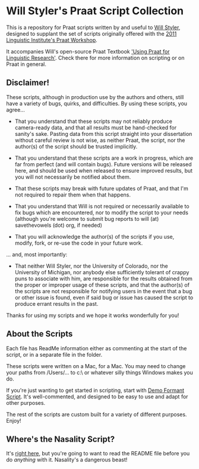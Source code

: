 Will Styler's Praat Script Collection
=========

This is a repository for Praat scripts written by and useful to [Will Styler](http://savethevowels.org/will/), designed to supplant the set of scripts originally offered with the [2011 Linguistic Institute's Praat Workshop](https://verbs.colorado.edu/LSA2011/workshops/WS16.html).  

It accompanies Will's open-source Praat Textbook ['Using Praat for Linguistic Research'](http://savethevowels.org/praat/).  Check there for more information on scripting or on Praat in general.

## Disclaimer!

These scripts, although in production use by the authors and others, still have a variety of bugs, quirks, and difficulties.  By using these scripts, you agree...

- That you understand that these scripts may not reliably produce camera-ready data, and that all results must be hand-checked for sanity's sake. Pasting data from this script straight into your dissertation without careful review is not wise, as neither Praat, the script, nor the author(s) of the script should be trusted implicitly.

- That you understand that these scripts are a work in progress, which are far from perfect (and will contain bugs).  Future versions will be released here, and should be used when released to ensure improved results, but you will not necessarily be notified about them.  

- That these scripts may break with future updates of Praat, and that I'm not required to repair them when that happens.

- That you understand that Will is not required or necessarily available to fix bugs which are encountered, nor to modify the script to your needs (although you're welcome to submit bug reports to will (at) savethevowels (dot) org, if needed) 

- That you will acknowledge the author(s) of the scripts if you use, modify, fork, or re-use the code in your future work.  

... and, most importantly:

- That neither Will Styler, nor the University of Colorado, nor the University of Michigan, nor anybody else sufficiently tolerant of crappy puns to associate with him, are responsible for the results obtained from the proper or improper usage of these scripts, and that the author(s) of the scripts are not responsible for notifying users in the event that a bug or other issue is found, even if said bug or issue has caused the script to produce errant results in the past.  

Thanks for using my scripts and we hope it works wonderfully for you!

## About the Scripts

Each file has ReadMe information either as commenting at the start of the script, or in a separate file in the folder.  

These scripts were written on a Mac, for a Mac. You may need to change your paths from /Users/... to c:\\ or whatever silly things Windows makes you do.

If you're just wanting to get started in scripting, start with [Demo Formant Script](https://github.com/stylerw/styler_praat_scripts/blob/master/demo_formant_script.praat).  It's well-commented, and designed to be easy to use and adapt for other purposes.

The rest of the scripts are custom built for a variety of different purposes.  Enjoy!

## Where's the Nasality Script?

It's [right here](https://github.com/stylerw/styler_praat_scripts/tree/master/nasality_automeasure), but you're going to want to read the README file before you do *anything* with it.  Nasality's a dangerous beast!
